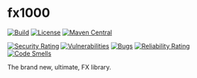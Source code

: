 # fx1000

[![Build](https://github.com/Tools1000/fx1000/actions/workflows/build.yml/badge.svg)](https://github.com/Tools1000/fx1000/actions/workflows/build.yml)
[![License](https://img.shields.io/github/license/tools1000/fx1000.svg)](https://github.com/tools1000/fx1000/blob/master/LICENSE)
[![Maven Central](https://maven-badges.herokuapp.com/maven-central/com.github.tools1000/fx1000/badge.svg)](https://maven-badges.herokuapp.com/maven-central/io.github.tools1000/fx1000)

[![Security Rating](https://sonarcloud.io/api/project_badges/measure?project=Tools1000_fx1000&metric=security_rating)](https://sonarcloud.io/summary/new_code?id=Tools1000_fx1000)
[![Vulnerabilities](https://sonarcloud.io/api/project_badges/measure?project=Tools1000_fx1000&metric=vulnerabilities)](https://sonarcloud.io/summary/new_code?id=Tools1000_fx1000)
[![Bugs](https://sonarcloud.io/api/project_badges/measure?project=Tools1000_fx1000&metric=bugs)](https://sonarcloud.io/summary/new_code?id=Tools1000_fx1000)
[![Reliability Rating](https://sonarcloud.io/api/project_badges/measure?project=Tools1000_fx1000&metric=reliability_rating)](https://sonarcloud.io/summary/new_code?id=Tools1000_fx1000)
[![Code Smells](https://sonarcloud.io/api/project_badges/measure?project=Tools1000_fx1000&metric=code_smells)](https://sonarcloud.io/summary/new_code?id=Tools1000_fx1000)

The brand new, ultimate, FX library.
